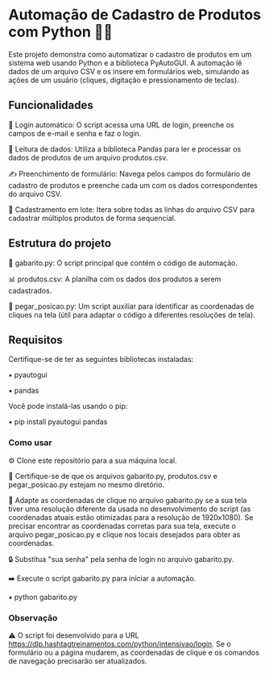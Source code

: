 # Automação de Cadastro de Produtos com Python 🛒✨

Este projeto demonstra como automatizar o cadastro de produtos em um sistema web usando Python e a biblioteca PyAutoGUI. A automação lê dados de um arquivo CSV e os insere em formulários web, simulando as ações de um usuário (cliques, digitação e pressionamento de teclas).

## Funcionalidades

🔑 Login automático: O script acessa uma URL de login, preenche os campos de e-mail e senha e faz o login.

📄 Leitura de dados: Utiliza a biblioteca Pandas para ler e processar os dados de produtos de um arquivo produtos.csv.

✍️ Preenchimento de formulário: Navega pelos campos do formulário de cadastro de produtos e preenche cada um com os dados correspondentes do arquivo CSV.

🚀 Cadastramento em lote: Itera sobre todas as linhas do arquivo CSV para cadastrar múltiplos produtos de forma sequencial.

## Estrutura do projeto

🐍 gabarito.py: O script principal que contém o código de automação.

📊 produtos.csv: A planilha com os dados dos produtos a serem cadastrados.

📍 pegar_posicao.py: Um script auxiliar para identificar as coordenadas de cliques na tela (útil para adaptar o código a diferentes resoluções de tela).

## Requisitos

Certifique-se de ter as seguintes bibliotecas instaladas:

▪️ pyautogui

▪️ pandas

Você pode instalá-las usando o pip:

▪️ pip install pyautogui pandas

### Como usar

⚙️ Clone este repositório para a sua máquina local.

📂 Certifique-se de que os arquivos gabarito.py, produtos.csv e pegar_posicao.py estejam no mesmo diretório.

🎯 Adapte as coordenadas de clique no arquivo gabarito.py se a sua tela tiver uma resolução diferente da usada no desenvolvimento do script (as coordenadas atuais estão otimizadas para a resolução de 1920x1080). Se precisar encontrar as coordenadas corretas para sua tela, execute o arquivo pegar_posicao.py e clique nos locais desejados para obter as coordenadas.

🔒 Substitua "sua senha" pela senha de login no arquivo gabarito.py.

➡️ Execute o script gabarito.py para iniciar a automação.

▪️ python gabarito.py

### Observação

⚠️ O script foi desenvolvido para a URL https://dlp.hashtagtreinamentos.com/python/intensivao/login. Se o formulário ou a página mudarem, as coordenadas de clique e os comandos de navegação precisarão ser atualizados.
